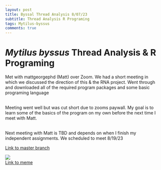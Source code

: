 ```yaml
---
layout: post
title: Byssal Thread Analysis 8/07/23
subtitle: Thread Analysis R Programing
tags: Mytilus-byssus
comments: true
---
```


# *Mytilus byssus* Thread Analysis & R Programing
Met with mattgeorgephd (Matt) over Zoom. We had a short meeting in which we discussed the direction of this & the RNA project. Went through and downloaded all of the required program packages and some basic programing language  

<br> Meeting went well but was cut short due to zooms paywall. My goal is to learn some of the basics of the program on my own before the next time I meet with Matt.  


<br> Next meeting with Matt is TBD and depends on when I finish my independent assignments. We scheduled to meet 8/19/23

[Link to master branch](https://github.com/mattgeorgephd/PSMFC-mytilus-byssus-pilot)

![](https://bigmemes.funnyjunk.com/pictures/Shellfish_8c14d2_7763754.png)
<br> [Link to meme](https://funnyjunk.com/Shellfish/RwemMEj/)

